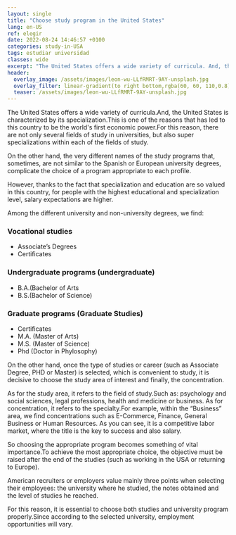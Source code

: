 ```yaml
---
layout: single
title: "Choose study program in the United States"
lang: en-US
ref: elegir
date: 2022-08-24 14:46:57 +0100
categories: study-in-USA
tags: estudiar universidad
classes: wide
excerpt: "The United States offers a wide variety of curricula. And, the United States is characterized by its specializations."
header:
  overlay_image: /assets/images/leon-wu-LLfRMRT-9AY-unsplash.jpg
  overlay_filter: linear-gradient(to right bottom,rgba(60, 60, 110,0.8), rgba(178, 34, 52, 0.5))
  teaser: /assets/images/leon-wu-LLfRMRT-9AY-unsplash.jpg
---
```


The United States offers a wide variety of curricula.And, the United States is characterized by its specialization.This is one of the reasons that has led to this country to be the world's first economic power.For this reason, there are not only several fields of study in universities, but also super specializations within each of the fields of study.

On the other hand, the very different names of the study programs that, sometimes, are not similar to the Spanish or European university degrees, complicate the choice of a program appropriate to each profile.

However, thanks to the fact that specialization and education are so valued in this country, for people with the highest educational and specialization level, salary expectations are higher.

Among the different university and non-university degrees, we find:

### Vocational studies

- Associate’s Degrees
- Certificates

### Undergraduate programs (undergraduate)

- B.A.(Bachelor of Arts
- B.S.(Bachelor of Science)

### Graduate programs (Graduate Studies)

- Certificates
- M.A. (Master of Arts)
- M.S. (Master of Science)
- Phd (Doctor in Phylosophy)

On the other hand, once the type of studies or career (such as Associate Degree, PHD or Master) is selected, which is convenient to study, it is decisive to choose the study area of interest and finally, the concentration.

As for the study area, it refers to the field of study.Such as: psychology and social sciences, legal professions, health and medicine or business.
As for concentration, it refers to the specialty.For example, within the “Business” area, we find concentrations such as E-Commerce, Finance, General Business or Human Resources.
As you can see, it is a competitive labor market, where the title is the key to success and also salary.

So choosing the appropriate program becomes something of vital importance.To achieve the most appropriate choice, the objective must be raised after the end of the studies (such as working in the USA or returning to Europe).

American recruiters or employers value mainly three points when selecting their employees: the university where he studied, the notes obtained and the level of studies he reached.

For this reason, it is essential to choose both studies and university program properly.Since according to the selected university, employment opportunities will vary.
